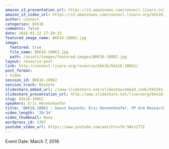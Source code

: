 ```yaml
---
amazon_s3_presentation_url: https://s3.amazonaws.com/connect.linaro.org/bkk16/Presentations/Monday/BKK16-100K2.pdf
amazon_s3_video_url: https://s3.amazonaws.com/connect.linaro.org/bkk16/Videos/Monday/BKK16-100K2%20Hennenhoefer%20Arm.mp4
author: connect
categories: bkk16
comments: false
date: 2016-02-22 17:20:33
featured_image_name: BKK16-100K2.jpg
image:
  featured: true
  file_name: BKK16-100K2.jpg
  path: /assets/images/featured-images/BKK16-100K2.jpg
layout: resource-post
link: http://connect.linaro.org/resource/bkk16/bkk16-100k2/
post_format:
- Video
session_id: BKK16-100K2
session_track: Keynote
slideshare_embed_url: //www.slideshare.net/slideshow/embed_code/59228134
slideshare_presentation_url: http://www.slideshare.net/linaroorg/bkk16100k2-arm-research-sensors-to-supercomputers
slug: bkk16-100k2
speakers: Eric Hennenhoefer
title: 'BKK16-100K2 : Guest Keynote: Eric Hennenhoefer, VP Arm Research'
video_length: '29:34'
video_thumbnail: None
wordpress_id: 3307
youtube_video_url: https://www.youtube.com/watch?v=fU-SWtv2TlE
---
```


Event Date: March 7, 2016